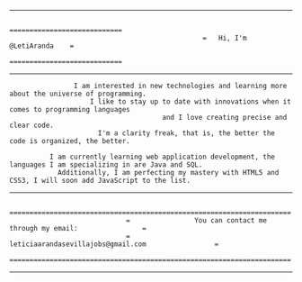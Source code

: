 ----------------------------------------------------------------------------------------------------------------------------------
                                                    ============================
                                                    =   Hi, I'm @LetiAranda    =
                                                    ============================
----------------------------------------------------------------------------------------------------------------------------------
                    I am interested in new technologies and learning more about the universe of programming. 
                        I like to stay up to date with innovations when it comes to programming languages ​​
                                          and I love creating precise and clear code. 
                          I'm a clarity freak, that is, the better the code is organized, the better.

              I am currently learning web application development, the languages ​​I am specializing in are Java and SQL. 
                Additionally, I am perfecting my mastery with HTML5 and CSS3, I will soon add JavaScript to the list.
----------------------------------------------------------------------------------------------------------------------------------
                                 ======================================================================
                                 =                You can contact me through my email:                =
                                 =                 leticiaarandasevillajobs@gmail.com                 =
                                 ======================================================================
----------------------------------------------------------------------------------------------------------------------------------
                                 
<!---
LetiAranda/LetiAranda is a ✨ special ✨ repository because its `README.md` (this file) appears on your GitHub profile.
You can click the Preview link to take a look at your changes.
--->
